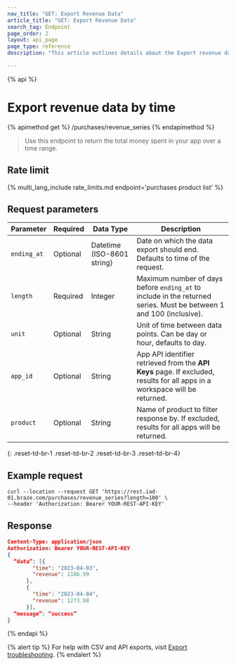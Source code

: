```yaml
---
nav_title: "GET: Export Revenue Data"
article_title: "GET: Export Revenue Data"
search_tag: Endpoint
page_order: 2
layout: api_page
page_type: reference
description: "This article outlines details about the Export revenue data Braze endpoint."

---
```

{% api %}
# Export revenue data by time
{% apimethod get %}
/purchases/revenue_series
{% endapimethod %}

> Use this endpoint to return the total money spent in your app over a time range.

## Rate limit

{% multi_lang_include rate_limits.md endpoint='purchases product list' %}

## Request parameters

| Parameter | Required | Data Type | Description |
|---|---|---|---|
| `ending_at` | Optional | Datetime (ISO-8601 string) | Date on which the data export should end. Defaults to time of the request. |
| `length` | Required | Integer | Maximum number of days before `ending_at` to include in the returned series. Must be between 1 and 100 (inclusive). |
| `unit` | Optional | String | Unit of time between data points. Can be day or hour, defaults to day. |
| `app_id` | Optional | String | App API identifier retrieved from the **API Keys** page. If excluded, results for all apps in a workspace will be returned. |
| `product` | Optional | String | Name of product to filter response by. If excluded, results for all apps will be returned. |
{: .reset-td-br-1 .reset-td-br-2 .reset-td-br-3  .reset-td-br-4}

## Example request

```
curl --location --request GET 'https://rest.iad-01.braze.com/purchases/revenue_series?length=100' \
--header 'Authorization: Bearer YOUR-REST-API-KEY'
```

## Response

```json
Content-Type: application/json
Authorization: Bearer YOUR-REST-API-KEY
{
  “data”: [{
        "time": "2023-04-03",
        "revenue": 1186.99
      },
      {
        "time": "2023-04-04",
        "revenue": 1273.98
      }],
  “message”: “success”
}
```

{% endapi %}

{% alert tip %}
For help with CSV and API exports, visit [Export troubleshooting](https://www.braze.com/docs/user_guide/data_and_analytics/export_braze_data/export_troubleshooting/).
{% endalert %}
